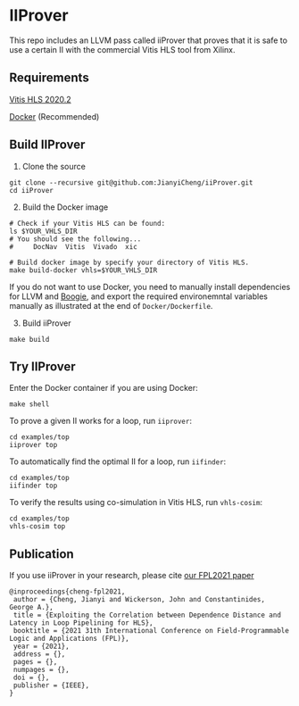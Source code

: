 # IIProver

This repo includes an LLVM pass called iiProver that proves that it is safe to use a certain II with the commercial Vitis HLS tool from Xilinx. 

## Requirements

[Vitis HLS 2020.2](https://www.xilinx.com/html_docs/xilinx2020_2/vitis_doc/introductionvitishls.html)

[Docker](https://docker-curriculum.com) (Recommended)

## Build IIProver

1. Clone the source

```shell
git clone --recursive git@github.com:JianyiCheng/iiProver.git
cd iiProver
```

2. Build the Docker image

```shell
# Check if your Vitis HLS can be found:
ls $YOUR_VHLS_DIR
# You should see the following...
#     DocNav  Vitis  Vivado  xic

# Build docker image by specify your directory of Vitis HLS. 
make build-docker vhls=$YOUR_VHLS_DIR
```

If you do not want to use Docker, you need to manually install dependencies for LLVM and [Boogie](https://github.com/boogie-org/boogie), and export the required environemntal variables manually as illustrated at the end of `Docker/Dockerfile`.

3. Build iiProver
```shell
make build
```

## Try IIProver

Enter the Docker container if you are using Docker:
```shell
make shell
```

To prove a given II works for a loop, run `iiprover`:
```shell
cd examples/top
iiprover top
```

To automatically find the optimal II for a loop, run `iifinder`:
```shell
cd examples/top
iifinder top
```

To verify the results using co-simulation in Vitis HLS, run `vhls-cosim`:
```shell
cd examples/top
vhls-cosim top
```

## Publication

If you use iiProver in your research, please cite [our FPL2021 paper](https://jianyicheng.github.io/papers/ChengFPL21.pdf)

```
@inproceedings{cheng-fpl2021,
 author = {Cheng, Jianyi and Wickerson, John and Constantinides, George A.},
 title = {Exploiting the Correlation between Dependence Distance and Latency in Loop Pipelining for HLS},
 booktitle = {2021 31th International Conference on Field-Programmable Logic and Applications (FPL)},
 year = {2021},
 address = {},
 pages = {},
 numpages = {},
 doi = {},
 publisher = {IEEE},
}
```
